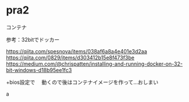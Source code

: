 # pra2
コンテナ

参考：32bitでドッカー

https://qiita.com/spesnova/items/038af6a8a4e401e3d2aa
https://qiita.com/0829/items/d303412b15e8f473f3be
https://medium.com/@chrispatten/installing-and-running-docker-on-32-bit-windows-d18b95ee1fc3


+bios設定で
　動くので後はコンテナイメージを作って…おしまい

a
